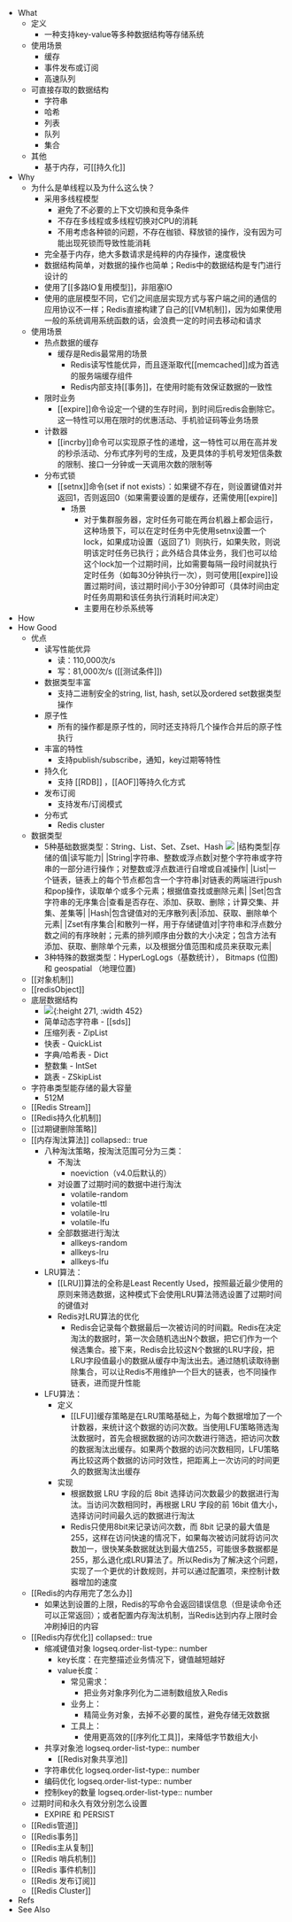 - What
	- 定义
		- 一种支持key-value等多种数据结构等存储系统
	- 使用场景
		- 缓存
		- 事件发布或订阅
		- 高速队列
	- 可直接存取的数据结构
		- 字符串
		- 哈希
		- 列表
		- 队列
		- 集合
	- 其他
		- 基于内存，可[[持久化]]
- Why
	- 为什么是单线程以及为什么这么快？
		- 采用多线程模型
			- 避免了不必要的上下文切换和竞争条件
			- 不存在多线程或多线程切换对CPU的消耗
			- 不用考虑各种锁的问题，不存在枷锁、释放锁的操作，没有因为可能出现死锁而导致性能消耗
		- 完全基于内存，绝大多数请求是纯粹的内存操作，速度极快
		- 数据结构简单，对数据的操作也简单；Redis中的数据结构是专门进行设计的
		- 使用了[[多路IO复用模型]]，非阻塞IO
		- 使用的底层模型不同，它们之间底层实现方式与客户端之间的通信的应用协议不一样；Redis直接构建了自己的[[VM机制]]，因为如果使用一般的系统调用系统函数的话，会浪费一定的时间去移动和请求
	- 使用场景
		- 热点数据的缓存
			- 缓存是Redis最常用的场景
				- Redis读写性能优异，而且逐渐取代[[memcached]]成为首选的服务端缓存组件
				- Redis内部支持[[事务]]，在使用时能有效保证数据的一致性
		- 限时业务
			- [[expire]]命令设定一个键的生存时间，到时间后redis会删除它。这一特性可以用在限时的优惠活动、手机验证码等业务场景
		- 计数器
			- [[incrby]]命令可以实现原子性的递增，这一特性可以用在高并发的秒杀活动、分布式序列号的生成，及更具体的手机号发短信条数的限制、接口一分钟或一天调用次数的限制等
		- 分布式锁
			- [[setnx]]命令(set if not exists）：如果键不存在，则设置键值对并返回1，否则返回0（如果需要设置的是缓存，还需使用[[expire]]
				- 场景
					- 对于集群服务器，定时任务可能在两台机器上都会运行，这种场景下，可以在定时任务中先使用setnx设置一个lock，如果成功设置（返回了1）则执行，如果失败，则说明该定时任务已执行；此外结合具体业务，我们也可以给这个lock加一个过期时间，比如需要每隔一段时间就执行定时任务（如每30分钟执行一次），则可使用[[expire]]设置过期时间，该过期时间小于30分钟即可（具体时间由定时任务周期和该任务执行消耗时间决定）
					- 主要用在秒杀系统等
- How
- How Good
	- 优点
		- 读写性能优异
			- 读：110,000次/s
			- 写：81,000次/s
			  ([[测试条件]])
		- 数据类型丰富
			- 支持二进制安全的string, list, hash, set以及ordered set数据类型操作
		- 原子性
			- 所有的操作都是原子性的，同时还支持将几个操作合并后的原子性执行
		- 丰富的特性
			- 支持publish/subscribe，通知，key过期等特性
		- 持久化
			- 支持 [[RDB]] ，[[AOF]]等持久化方式
		- 发布订阅
			- 支持发布/订阅模式
		- 分布式
			- Redis cluster
	- 数据类型
		- 5种基础数据类型：String、List、Set、Zset、Hash
		  ![](https://pdai.tech/images/db/redis/db-redis-ds-1.jpeg)
		  |结构类型|存储的值|读写能力|
		  |String|字符串、整数或浮点数|对整个字符串或字符串的一部分进行操作；对整数或浮点数进行自增或自减操作|
		  |List|一个链表，链表上的每个节点都包含一个字符串|对链表的两端进行push和pop操作，读取单个或多个元素；根据值查找或删除元素|
		  |Set|包含字符串的无序集合|查看是否存在、添加、获取、删除；计算交集、并集、差集等|
		  |Hash|包含键值对的无序散列表|添加、获取、删除单个元素|
		  |Zset有序集合|和散列一样，用于存储键值对|字符串和浮点数分数之间的有序映射；元素的排列顺序由分数的大小决定；包含方法有添加、获取、删除单个元素，以及根据分值范围和成员来获取元素|
		- 3种特殊的数据类型：HyperLogLogs（基数统计）， Bitmaps (位图) 和 geospatial （地理位置)
	- [[对象机制]]
	- [[redisObject]]
	- 底层数据结构
		- ![](https://pdai.tech/images/db/redis/db-redis-object-2-3.png){:height 271, :width 452}
		- 简单动态字符串 - [[sds]]
		- 压缩列表 - ZipList
		- 快表 - QuickList
		- 字典/哈希表 - Dict
		- 整数集 - IntSet
		- 跳表 - ZSkipList
	- 字符串类型能存储的最大容量
		- 512M
	- [[Redis Stream]]
	- [[Redis持久化机制]]
	- [[过期键删除策略]]
	- [[内存淘汰算法]]
	  collapsed:: true
		- 八种淘汰策略，按淘汰范围可分为三类：
			- 不淘汰
				- noeviction（v4.0后默认的）
			- 对设置了过期时间的数据中进行淘汰
				- volatile-random
				- volatile-ttl
				- volatile-lru
				- volatile-lfu
			- 全部数据进行淘汰
				- allkeys-random
				- allkeys-lru
				- allkeys-lfu
		- LRU算法：
			- [[LRU]]算法的全称是Least Recently Used，按照最近最少使用的原则来筛选数据，这种模式下会使用LRU算法筛选设置了过期时间的键值对
			- Redis对LRU算法的优化
				- Redis会记录每个数据最后一次被访问的时间戳。Redis在决定淘汰的数据时，第一次会随机选出N个数据，把它们作为一个候选集合。接下来，Redis会比较这N个数据的LRU字段，把LRU字段值最小的数据从缓存中淘汰出去。通过随机读取待删除集合，可以让Redis不用维护一个巨大的链表，也不同操作链表，进而提升性能
		- LFU算法：
			- 定义
				- [[LFU]]缓存策略是在LRU策略基础上，为每个数据增加了一个计数器，来统计这个数据的访问次数。当使用LFU策略筛选淘汰数据时，首先会根据数据的访问次数进行筛选，把访问次数的数据淘汰出缓存。如果两个数据的访问次数相同，LFU策略再比较这两个数据的访问时效性，把距离上一次访问的时间更久的数据淘汰出缓存
			- 实现
				- 根据数据 LRU 字段的后 8bit 选择访问次数最少的数据进行淘汰。当访问次数相同时，再根据 LRU 字段的前 16bit 值大小，选择访问时间最久远的数据进行淘汰
				- Redis只使用8bit来记录访问次数，而 8bit 记录的最大值是 255，这样在访问快速的情况下，如果每次被访问就将访问次数加一，很快某条数据就达到最大值255，可能很多数据都是255，那么退化成LRU算法了。所以Redis为了解决这个问题，实现了一个更优的计数规则，并可以通过配置项，来控制计数器增加的速度
	- [[Redis的内存用完了怎么办]]
		- 如果达到设置的上限，Redis的写命令会返回错误信息（但是读命令还可以正常返回）；或者配置内存淘汰机制，当Redis达到内存上限时会冲刷掉旧的内容
	- [[Redis内存优化]]
	  collapsed:: true
		- 缩减键值对象
		  logseq.order-list-type:: number
			- key长度：在完整描述业务情况下，键值越短越好
			- value长度：
				- 常见需求：
					- 把业务对象序列化为二进制数组放入Redis
				- 业务上：
					- 精简业务对象，去掉不必要的属性，避免存储无效数据
				- 工具上：
					- 使用更高效的[[序列化工具]]，来降低字节数组大小
		- 共享对象池
		  logseq.order-list-type:: number
			- [[Redis对象共享池]]
		- 字符串优化
		  logseq.order-list-type:: number
		- 编码优化
		  logseq.order-list-type:: number
		- 控制key的数量
		  logseq.order-list-type:: number
	- 过期时间和永久有效分别怎么设置
		- EXPIRE 和 PERSIST
	- [[Redis管道]]
	- [[Redis事务]]
	- [[Redis主从复制]]
	- [[Redis 哨兵机制]]
	- [[Redis 事件机制]]
	- [[Redis 发布订阅]]
	- [[Redis Cluster]]
- Refs
- See Also